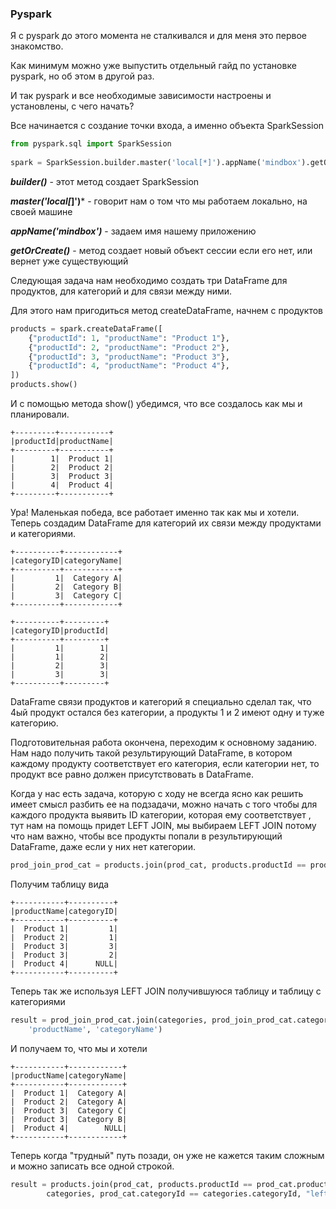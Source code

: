 ### Pyspark

Я с pyspark до этого момента не сталкивался и для меня это первое знакомство. 

Как минимум можно уже выпустить отдельный гайд по установке pyspark, но об этом в другой раз. 

И так pyspark и все необходимые зависимости настроены и установлены, с чего начать? 

Все начинается с создание точки входа, а именно объекта SparkSession 
```python 
from pyspark.sql import SparkSession  
  
spark = SparkSession.builder.master('local[*]').appName('mindbox').getOrCreate()
```

***builder()*** - этот метод создает SparkSession


***master('local\[*]')*** - говорит нам о том что мы работаем локально, на своей машине 


***appName('mindbox')*** - задаем имя нашему приложению 


***getOrCreate()*** - метод создает новый объект сессии если его нет, или вернет уже существующий



Следующая задача нам необходимо создать три DataFrame для продуктов, для категорий и для связи между ними. 

Для этого нам пригодиться метод createDataFrame, начнем с продуктов 
```python 
products = spark.createDataFrame([  
    {"productId": 1, "productName": "Product 1"},  
    {"productId": 2, "productName": "Product 2"},  
    {"productId": 3, "productName": "Product 3"},  
    {"productId": 4, "productName": "Product 4"},  
])  
products.show()
```

И с помощью метода show() убедимся, что все создалось как мы и планировали. 

```
+---------+-----------+
|productId|productName|
+---------+-----------+
|        1|  Product 1|
|        2|  Product 2|
|        3|  Product 3|
|        4|  Product 4|
+---------+-----------+
```

Ура! Маленькая победа, все работает именно так как мы и хотели.  Теперь создадим DataFrame для категорий их связи между продуктами и категориями. 

```
+----------+------------+
|categoryID|categoryName|
+----------+------------+
|         1|  Category A|
|         2|  Category B|
|         3|  Category C|
+----------+------------+
```

```
+----------+---------+
|categoryID|productId|
+----------+---------+
|         1|        1|
|         1|        2|
|         2|        3|
|         3|        3|
+----------+---------+
```

DataFrame связи продуктов и категорий я специально сделал так, что 4ый продукт остался без категории, а продукты 1 и 2 имеют одну и туже категорию.

Подготовительная работа окончена, переходим к основному заданию. Нам надо получить такой результирующий DataFrame, в котором каждому продукту соответствует его категория, если категории нет, то продукт все равно должен присутствовать в DataFrame. 

Когда у нас есть задача, которую с ходу не всегда ясно как решить имеет смысл разбить ее на подзадачи, можно начать с того чтобы для каждого продукта выявить ID категории, которая ему соответствует , тут нам на помощь придет LEFT JOIN, мы выбираем LEFT JOIN потому что нам важно, чтобы все продукты попали в результирующий DataFrame, даже если у них нет категории.

```python 
prod_join_prod_cat = products.join(prod_cat, products.productId == prod_cat.productId, "left").select('productName','categoryID')
```

Получим таблицу  вида 

```
+-----------+----------+
|productName|categoryID|
+-----------+----------+
|  Product 1|         1|
|  Product 2|         1|
|  Product 3|         3|
|  Product 3|         2|
|  Product 4|      NULL|
+-----------+----------+
```

Теперь так же используя LEFT JOIN получившуюся таблицу и таблицу с категориями 

```python
result = prod_join_prod_cat.join(categories, prod_join_prod_cat.categoryID == categories.categoryID, "left").select(  
    'productName', 'categoryName')
```

И получаем то, что мы и хотели 

```
+-----------+------------+
|productName|categoryName|
+-----------+------------+
|  Product 1|  Category A|
|  Product 2|  Category A|
|  Product 3|  Category C|
|  Product 3|  Category B|
|  Product 4|        NULL|
+-----------+------------+
```

Теперь когда "трудный" путь позади, он уже не кажется таким сложным и можно записать все одной строкой. 

```python
result = products.join(prod_cat, products.productId == prod_cat.productId, "left").join(  
        categories, prod_cat.categoryId == categories.categoryId, "left").select('productName', 'categoryName')
```

